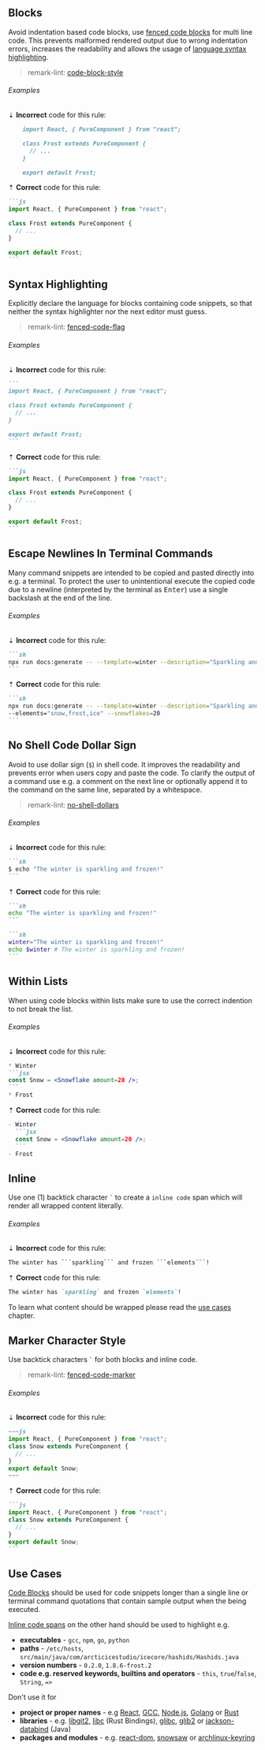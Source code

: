 ## Blocks

Avoid indentation based code blocks, use [fenced code blocks][gfm-spec-fenced_code_blocks] for multi line code. This prevents malformed rendered output due to wrong indentation errors, increases the readability and allows the usage of [language syntax highlighting][gh-help-gfm_code_syntax_highlighting].

> remark-lint: [code-block-style][remark-lint-code-block-style]

###### Examples

⇣ **Incorrect** code for this rule:

<!-- prettier-ignore-start -->

```markdown
    import React, { PureComponent } from "react";

    class Frost extends PureComponent {
      // ...
    }

    export default Frost;
```

<!-- prettier-ignore-end -->

⇡ **Correct** code for this rule:

````markdown
```js
import React, { PureComponent } from "react";

class Frost extends PureComponent {
  // ...
}

export default Frost;
```
````

## Syntax Highlighting

Explicitly declare the language for blocks containing code snippets, so that neither the syntax highlighter nor the next editor must guess.

> remark-lint: [fenced-code-flag][remark-lint-fenced-code-flag]

###### Examples

⇣ **Incorrect** code for this rule:

<!-- prettier-ignore-start -->

````markdown
```
import React, { PureComponent } from "react";

class Frost extends PureComponent {
  // ...
}

export default Frost;
```
````

<!-- prettier-ignore-end -->

⇡ **Correct** code for this rule:

````markdown
```js
import React, { PureComponent } from "react";

class Frost extends PureComponent {
  // ...
}

export default Frost;
```
````

## Escape Newlines In Terminal Commands

Many command snippets are intended to be copied and pasted directly into e.g. a terminal. To protect the user to unintentional execute the copied code due to a newline (interpreted by the terminal as <kbd>Enter</kbd>) use a single backslash at the end of the line.

###### Examples

⇣ **Incorrect** code for this rule:

<!-- prettier-ignore-start -->

````markdown
```sh
npx run docs:generate -- --template=winter --description="Sparkling and frozen" --elements="snow,frost,ice" --snowflakes=20
```
````

<!-- prettier-ignore-end -->

⇡ **Correct** code for this rule:

````markdown
```sh
npx run docs:generate -- --template=winter --description="Sparkling and frozen" \
--elements="snow,frost,ice" --snowflakes=20
```
````

## No Shell Code Dollar Sign

Avoid to use dollar sign (`$`) in shell code. It improves the readability and prevents error when users copy and paste the code. To clarify the output of a command use e.g. a comment on the next line or optionally append it to the command on the same line, separated by a whitespace.

> remark-lint: [no-shell-dollars][remark-lint-no-shell-dollars]

###### Examples

⇣ **Incorrect** code for this rule:

<!-- prettier-ignore-start -->

````markdown
```sh
$ echo "The winter is sparkling and frozen!"
```
````

<!-- prettier-ignore-end -->

⇡ **Correct** code for this rule:

````markdown
```sh
echo "The winter is sparkling and frozen!"
```
````

````markdown
```sh
winter="The winter is sparkling and frozen!"
echo $winter # The winter is sparkling and frozen!
```
````

## Within Lists

When using code blocks within lists make sure to use the correct indention to not break the list.

###### Examples

⇣ **Incorrect** code for this rule:

<!-- prettier-ignore-start -->

````markdown
* Winter
```jsx
const Snow = <Snowflake amount=20 />;
```
* Frost
````

<!-- prettier-ignore-end -->

⇡ **Correct** code for this rule:

````markdown
- Winter
  ```jsx
  const Snow = <Snowflake amount=20 />;
  ```
- Frost
````

## Inline

Use one (1) backtick character `` ` `` to create a `inline code` span which will render all wrapped content literally.

###### Examples

⇣ **Incorrect** code for this rule:

<!-- prettier-ignore-start -->

````markdown
The winter has ```sparkling``` and frozen ```elements```!
````

<!-- prettier-ignore-end -->

⇡ **Correct** code for this rule:

```markdown
The winter has `sparkling` and frozen `elements`!
```

To learn what content should be wrapped please read the [use cases](#use-cases) chapter.

## Marker Character Style

Use backtick characters `` ` `` for both blocks and inline code.

> remark-lint: [fenced-code-marker][remark-lint-fenced-code-marker]

###### Examples

⇣ **Incorrect** code for this rule:

<!-- prettier-ignore-start -->

````markdown
~~~js
import React, { PureComponent } from "react";
class Snow extends PureComponent {
  // ...
}
export default Snow;
~~~
````

<!-- prettier-ignore-end -->

⇡ **Correct** code for this rule:

````markdown
```js
import React, { PureComponent } from "react";
class Snow extends PureComponent {
  // ...
}
export default Snow;
```
````

## Use Cases

[Code Blocks](#blocks) should be used for code snippets longer than a single line or terminal command quotations that contain sample output when the being executed.

[Inline code spans](#inline) on the other hand should be used to highlight e.g.

- **executables** - `gcc`, `npm`, `go`, `python`
- **paths** - `/etc/hosts`, `src/main/java/com/arcticicestudio/icecore/hashids/Hashids.java`
- **version numbers** - `0.2.0`, `1.8.6-frost.2`
- **code e.g. reserved keywords, builtins and operators** - `this`, `true`/`false`, `String`, `=>`

Don't use it for

- **project or proper names** - e.g [React][react], [GCC][gcc], [Node.js][nodejs], [Golang][golang] or [Rust][rustlang]
- **libraries** - e.g. [libgit2][], [libc][crates-libc] (Rust Bindings), [glibc][], [glib2][] or [jackson-databind][bintray-jackson-databind] (Java)
- **packages and modules** - e.g. [react-dom][npm-react-dom], [snowsaw][pypi-snowsaw] or [archlinux-keyring][archlinux-keyring]

[archlinux-keyring]: https://www.archlinux.org/packages/core/any/archlinux-keyring
[bintray-jackson-databind]: https://bintray.com/bintray/jcenter/com.fasterxml.jackson.core%3Ajackson-databind
[crates-libc]: https://crates.io/crates/libc
[gcc]: https://gcc.gnu.org
[gfm-spec-fenced_code_blocks]: https://github.github.com/gfm/#fenced-code-blocks
[gh-help-gfm_code_syntax_highlighting]: https://help.github.com/articles/creating-and-highlighting-code-blocks/#syntax-highlighting
[glib2]: https://wiki.gnome.org/Projects/GLib
[glibc]: https://www.gnu.org/software/libc
[golang]: https://golang.org
[libgit2]: https://libgit2.github.com
[nodejs]: https://nodejs.org
[npm-react-dom]: https://www.npmjs.com/package/react-dom
[pypi-snowsaw]: https://pypi.python.org/pypi/snowsaw
[react]: https://reactjs.org
[remark-lint-code-block-style]: https://github.com/remarkjs/remark-lint/tree/main/packages/remark-lint-code-block-style
[remark-lint-fenced-code-flag]: https://github.com/remarkjs/remark-lint/tree/main/packages/remark-lint-fenced-code-flag
[remark-lint-fenced-code-marker]: https://github.com/remarkjs/remark-lint/tree/main/packages/remark-lint-fenced-code-marker
[remark-lint-no-shell-dollars]: https://github.com/remarkjs/remark-lint/tree/main/packages/remark-lint-no-shell-dollars
[rustlang]: https://www.rust-lang.org
